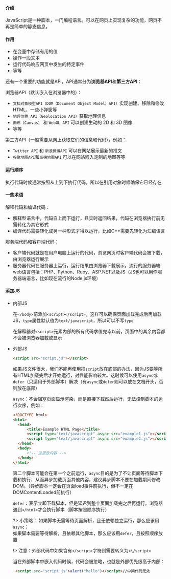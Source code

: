 #### 介绍

JavaScript是一种脚本，一门编程语言。可以在网页上实现复杂的功能，网页不再是简单的静态信息。

#### 作用

- 在变量中存储有用的值
- 操作一段文本
- 运行代码响应网页中发生的特定事件
- 等等

还有一个重要的功能就是API，API通常分为**浏览器API**和**第三方API**：

浏览器API（默认嵌入在浏览器中的）：

- `文档对象模型API（DOM（Document Object Model）API）`实现创建、移除和修改HTML，一些小弹窗等
-  `地理位置 API（Geolocation API）`获取地理信息
- `画布（Canvas）` 和 `WebGL API` 可以创建生动的 2D 和 3D 图像
- 等等

第三方API（一般需要从网上获取它们的信息和代码），例如：

- `Twitter API` 和 `新浪微博API` 可以在网站展示最新的推文
- `谷歌地图API`和`高德地图API` 可以在网站嵌入定制的地图等等

#### 运行顺序

执行代码时候通常按照从上到下执行代码，所以在引用对象时候确保它已经存在

#### 一些术语

解释代码和编译代码：

- 解释型语言中，代码自上而下运行，且实时返回结果，代码在浏览器执行前无需转化为其它形式
- 编译代码需要转化成另一种形式才得以运行，比如C++需要先转化为汇编语言

服务端代码和客户端代码：

- 客户端代码就是在用户电脑上运行的代码，浏览网页时客户端代码会被下载，由浏览器运行展示
- 服务器代码在服务器上运行，运行结果由浏览器下载展示。流行的服务器端web语言包括：PHP、Python、Ruby、ASP.NET以及JS（JS也可以用作服务器端语言，比如现在流行的Node.js环境）

#### 添加JS

- 内部JS

  在`</body>`前添加`<script></script>`，这样可以确保页面加载完成后再加载JS，`type`属性默认值为`text/javascript`，所以可以不写`type`
  
  在解释器对`<script>`元素内部的所有代码求值完毕以前，页面中的其余内容都不会被浏览器加载或显示   

- 外部JS

  ```html
  <script src="script.js"></script>
  ```

  如果JS文件很大，我们不能再使用把`script`放在底部的办法，因为JS要等所有HTML加载完后才开始运行，对性能影响较大。这时候可以使用`async`或`defer`（只适用于外部脚本）解决（有`async`或`defer`则可以放在文档开头，否则放在底部）

  `async`：不会阻塞页面显示渲染，而是直接下载然后运行，无法控制脚本的运行次序，例如：

  ```html
  <!DOCTYPE html>
  <html>
  	<head>
  		<title>Example HTML Page</title>
  		<script type="text/javascript" async src="example1.js"></script>
  		<script type="text/javascript" async src="example2.js"></script>
  	</head>
  	<body>
  		<!-- 这里放内容 -->
  	</body>
  </html>
  ```

  第二个脚本可能会在第一个之前运行，`async`目的是为了不让页面等待脚本下载和执行，从而异步加载页面其他内容，建议异步脚本不要在加载期间修改DOM。（异步脚本一定会在页面load事件前执行，但不一定在DOMContentLoaded前执行）

  `defer`：表示立即下载脚本，但是延迟到整个页面加载完之后再运行。浏览器遇到`</html>`才会执行脚本（脚本按照顺序执行）

  ?> 小策略：
  如果脚本无需等待页面解析，且无依赖独立运行，那么应该用`async`；  
  如果脚本需要等待解析，且依赖其他脚本，那么应该用`defer`，且按照顺序放置

  !> 注意：外部代码中如果含有`</script>`字符则需要转义为`<\/script>`

  当在外部脚本中嵌入代码时候，代码会被忽略，也就是外部优先级高于内部：
  ```html
   <script src="script.js">alert("hello")</script>//中间代码无效
  ```

  